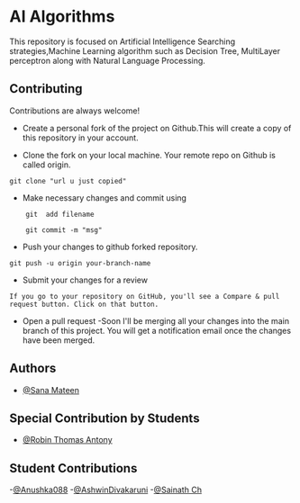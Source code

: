 
# AI Algorithms 
This repository is focused on Artificial Intelligence Searching strategies,Machine Learning algorithm such as Decision Tree, MultiLayer perceptron along with Natural Language Processing.







## Contributing

Contributions are always welcome!

- Create a personal fork of the project on Github.This will create a copy of this repository in your account.

- Clone the fork on your local machine. Your remote repo on Github is called origin.
 
 ```
 git clone "url u just copied"
 ```

- Make necessary changes and commit using
``` 
    git  add filename
```
```
    git commit -m "msg"
```
- Push your changes to github forked repository.
```
git push -u origin your-branch-name
```
- Submit your changes for a review
```
If you go to your repository on GitHub, you'll see a Compare & pull request button. Click on that button.
```
- Open a pull request
-Soon I'll be merging all your changes into the main branch of this project. You will get a notification email once the changes have been merged.




## Authors
- [@Sana Mateen](https://github.com/mssanamateen)

## Special Contribution by Students
- [@Robin Thomas Antony](https://github.com/Rt1818)

## Student Contributions
-[@Anushka088](https://github.com/Anushka088)
-[@AshwinDivakaruni](https://github.com/Divk-Ashwin)
-[@Sainath Ch](https://github.com/sainathch45)


